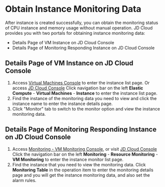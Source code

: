 # Obtain Instance Monitoring Data
After instance is created successfully, you can obtain the monitoring status of CPU instance and memory usage without manual operation. JD Cloud provides you with two portals for obtaining instance monitoring data:
* Details Page of VM Instance on JD Cloud Console
* Details Page of Monitoring Responding Instance on JD Cloud Console

## Details Page of VM Instance on JD Cloud Console
1. Access [Virtual Machines Console][1] to enter the instance list page. Or access [JD Cloud Console][2] Click navigation bar on the left **Elastic Compute** - **Virtual Machines** - **Instance** to enter the instance list page.
2. Find the instance of the monitoring data you need to view and click the instance name to enter the instance details page.
3. Click "Monitor" tab to switch to the monitor option and view the instance monitoring data.

## Details Page of Monitoring Responding Instance on JD Cloud Console
1. Access [Monitoring - VM Monitoring Console][3], or visit [JD Cloud Console][4] Click the navigation bar on the left **Monitoring** - **Resource Monitoring** - **VM Monitoring** to enter the instance monitor list page.
2. Find the instance that you need to view the monitoring data. Click **Monitoring Table** in the operation item to enter the monitoring details page and you will get the instance monitoring data, and also set the alarm rules.


  [1]: https://cns-console.jdcloud.com/host/compute/list
  [2]: https://console.jdcloud.com/
  [3]: https://cms-console.jdcloud.com/serverMonitor
  [4]: https://console.jdcloud.com/